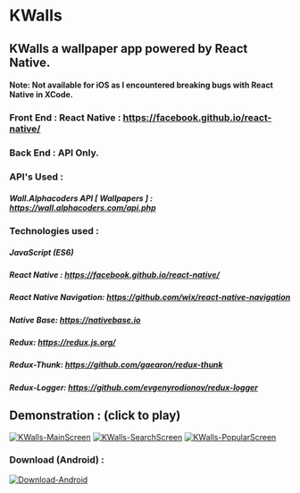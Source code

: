 # KWalls
## KWalls a wallpaper app powered by React Native.
#### Note: Not available for iOS as I encountered breaking bugs with React Native in XCode.

### Front End : React Native : https://facebook.github.io/react-native/
### Back End : API Only.

### API's Used : 

##### Wall.Alphacoders API [ Wallpapers ] : https://wall.alphacoders.com/api.php

### Technologies used : 

##### JavaScript (ES6)
##### React Native : https://facebook.github.io/react-native/
##### React Native Navigation: https://github.com/wix/react-native-navigation
##### Native Base: https://nativebase.io
##### Redux: https://redux.js.org/
##### Redux-Thunk: https://github.com/gaearon/redux-thunk
##### Redux-Logger: https://github.com/evgenyrodionov/redux-logger

## Demonstration : (click to play)

[![KWalls-MainScreen](https://media.giphy.com/media/wOOpP8kvzWYoHIZG1u/giphy.gif)](https://vimeo.com/262392804 "KWalls-MainScreen")
[![KWalls-SearchScreen](https://media.giphy.com/media/3Hxy9j5Xa0UqdNT277/giphy.gif)](https://vimeo.com/262392804 "KWalls-SearchScreen")
[![KWalls-PopularScreen](https://media.giphy.com/media/39yE4L0zSxm2gUqGPo/giphy.gif)](https://vimeo.com/262392804 "KWalls-PopularScreen")

### Download (Android) : 

[![Download-Android](http://www.atteztech.com/images/ZN62/10.19/android-app-on-google-play.jpg)](https://play.google.com/store/apps/details?id=com.thewallpaperproject "Download-Android")
